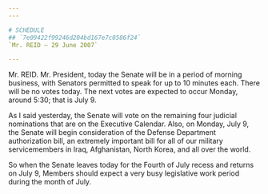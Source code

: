 ```yaml
---
---

# SCHEDULE
## `7e09422f99246d204bd167e7c0586f24`
`Mr. REID — 29 June 2007`

---
```



Mr. REID. Mr. President, today the Senate will be in a period of 
morning business, with Senators permitted to speak for up to 10 minutes 
each. There will be no votes today. The next votes are expected to 
occur Monday, around 5:30; that is July 9.

As I said yesterday, the Senate will vote on the remaining four 
judicial nominations that are on the Executive Calendar. Also, on 
Monday, July 9, the Senate will begin consideration of the Defense 
Department authorization bill, an extremely important bill for all of 
our military servicemembers in Iraq, Afghanistan, North Korea, and all 
over the world.

So when the Senate leaves today for the Fourth of July recess and 
returns on July 9, Members should expect a very busy legislative work 
period during the month of July.
